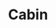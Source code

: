---
title: "Cabin"
year: 2024
description: "Acrylic on stretched canvas. Unstretched canvas, thread, stock paper, glue, and acrylic paint."
size: "17.5” x 21.5” x 3.5”"
count: 2
selected: false
---